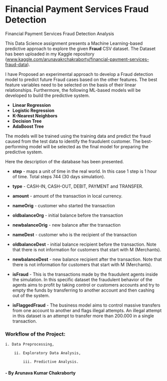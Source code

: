 # Financial Payment Services Fraud Detection
Financial Payment Services Fraud Detection Analysis

This Data Science assignment presents a Machine Learning-based predictive approach to explore the given **Fraud** CSV dataset. The Dataset has been uploaded in my Kaggle repository (www.kaggle.com/arunavakrchakraborty/financial-payment-services-fraud-data).

I have Proposed an experimental approach to develop a Fraud detection model to predict future Fraud cases based on the other features. The best feature variables need to be selected on the basis of their linear relationships. Furthermore, the following ML-based models will be developed to build the predictive system.
- **Linear Regression**
- **Logistic Regression**
- **K-Nearest Neighbors**
- **Decision Tree** 
- **AdaBoost Tree**

The models will be trained using the training data and predict the fraud caused from the test data to identify the fraudulent customer. The best-performing model will be selected as the final model for preparing the predictive system.

Here the description of the database has been presented.

- **step** - maps a unit of time in the real world. In this case 1 step is 1 hour of time. Total steps 744 (30 days simulation).

- **type** - CASH-IN, CASH-OUT, DEBIT, PAYMENT and TRANSFER.

- **amount** - amount of the transaction in local currency.

- **nameOrig** - customer who started the transaction

- **oldbalanceOrg** - initial balance before the transaction

- **newbalanceOrig** - new balance after the transaction

- **nameDest** - customer who is the recipient of the transaction

- **oldbalanceDest** - initial balance recipient before the transaction. Note that there is not information for customers that start with M (Merchants).

- **newbalanceDest** - new balance recipient after the transaction. Note that there is not information for customers that start with M (Merchants).

- **isFraud** - This is the transactions made by the fraudulent agents inside the simulation. In this specific dataset the fraudulent behavior of the agents aims to profit by taking control or customers accounts and try to empty the funds by transferring to another account and then cashing out of the system.

- **isFlaggedFraud** - The business model aims to control massive transfers from one account to another and flags illegal attempts. An illegal attempt in this dataset is an attempt to transfer more than 200.000 in a single transaction.

### Workflow of the Project:

    i. Data Preprocessing,

        ii. Exploratory Data Analysis,
    
            iii. Predictive Analysis.
                    
#### - By Arunava Kumar Chakraborty
